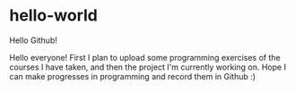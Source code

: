 # hello-world
Hello Github!

Hello everyone!
First I plan to upload some programming exercises of the courses I have taken, and then the project I'm currently working on. 
Hope I can make progresses in programming and record them in Github :)
